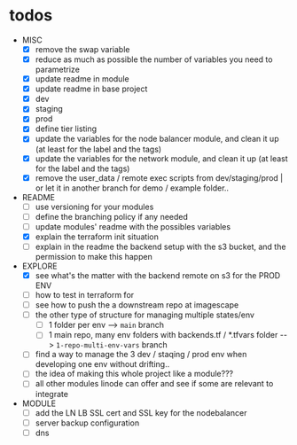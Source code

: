 # todos

- MISC
  - [x] remove the swap variable
  - [x] reduce as much as possible the number of variables you need to parametrize
  - [x] update readme in module
  - [x] update readme in base project
  - [x] dev
  - [x] staging
  - [x] prod
  - [x] define tier listing
  - [x] update the variables for the node balancer module, and clean it up (at least for the label and the tags)
  - [x] update the variables for the network module, and clean it up (at least for the label and the tags)
  - [x] remove the user_data / remote exec scripts from dev/staging/prod | or let it in another branch for demo / example folder..

- README
  - [ ] use versioning for your modules
  - [ ] define the branching policy if any needed
  - [ ] update modules' readme with the possibles variables
  - [x] explain the terraform init situation
  - [ ] explain in the readme the backend setup with the s3 bucket, and the permission to make this happen

- EXPLORE
  - [x] see what's the matter with the backend remote on s3 for the PROD ENV
  - [ ] how to test in terraform for 
  - [ ] see how to push the a downstream repo at imagescape
  - [ ] the other type of structure for managing multiple states/env
    - [ ] 1 folder per env --> `main` branch
    - [ ] 1 main repo, many env folders with backends.tf / *.tfvars folder  --> `1-repo-multi-env-vars` branch
  - [ ] find a way to manage the 3 dev / staqing / prod env when developing one env without drifting..
  - [ ] the idea of making this whole project like a module???
  - [ ] all other modules linode can offer and see if some are relevant to integrate

- MODULE
  - [ ] add the LN LB SSL cert and SSL key for the nodebalancer
  - [ ] server backup configuration
  - [ ] dns
